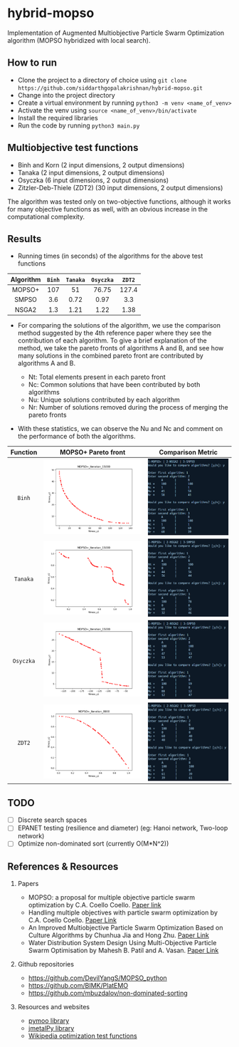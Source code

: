 # hybrid-mopso
Implementation of Augmented Multiobjective Particle Swarm Optimization algorithm (MOPSO hybridized with local search).

## How to run
* Clone the project to a directory of choice using `git clone https://github.com/siddarthgopalakrishnan/hybrid-mopso.git`
* Change into the project directory
* Create a virtual environment by running `python3 -m venv <name_of_venv>`
* Activate the venv using `source <name_of_venv>/bin/activate`
* Install the required libraries
* Run the code by running `python3 main.py`

## Multiobjective test functions
* Binh and Korn (2 input dimensions, 2 output dimensions)
* Tanaka (2 input dimensions, 2 output dimensions)
* Osyczka (6 input dimensions, 2 output dimensions)
* Zitzler-Deb-Thiele (ZDT2) (30 input dimensions, 2 output dimensions)

The algorithm was tested only on two-objective functions, although it works for many objective functions as well, with an obvious increase in the computational complexity.

## Results

* Running times (in seconds) of the algorithms for the above test functions

| Algorithm | `Binh` | `Tanaka` | `Osyczka` | `ZDT2` |
| :---------: | :---------: | :---------: | :---------: | :---------: |
| MOPSO+ | 107 | 51 | 76.75 | 127.4 |
| SMPSO | 3.6 | 0.72 | 0.97 | 3.3 |
| NSGA2 | 1.3 | 1.21 | 1.22 | 1.38 |

* For comparing the solutions of the algorithm, we use the comparison method suggested by the 4th reference paper where they see the contribution of each algorithm. To give a brief explanation of the method, we take the pareto fronts of algorithms A and B, and see how many solutions in the combined pareto front are contributed by algorithms A and B.
    - Nt: Total elements present in each pareto front
    - Nc: Common solutions that have been contributed by both algorithms
    - Nu: Unique solutions contributed by each algorithm
    - Nr: Number of solutions removed during the process of merging the pareto fronts
    
* With these statistics, we can observe the Nu and Nc and comment on the performance of both the algorithms.

| Function | MOPSO+ Pareto front | Comparison Metric |
| :---------: | :---------: | :---------: |
| `Binh` | ![MOPSO+ Pareto front](./trial_runs/Binh/MOPSO+_Iteration_15000.png) | ![Comparison Metric](./trial_runs/Binh/Binh_output.png) |
| `Tanaka` | ![MOPSO+ Pareto front](./trial_runs/Tanaka/MOPSO+_Iteration_15000.png)  | ![Comparison Metric](./trial_runs/Tanaka/Tanaka_output.png) |
| `Osyczka` | ![MOPSO+ Pareto front](./trial_runs/Osyczka/MOPSO+_Iteration_15000.png)  | ![Comparison Metric](./trial_runs/Osyczka/Osy_output.png) |
| `ZDT2` | ![MOPSO+ Pareto front](./trial_runs/ZDT2/MOPSO+_Iteration_8000.png)  | ![Comparison Metric](./trial_runs/ZDT2/ZDT2_output.png) |

## TODO
- [ ] Discrete search spaces
- [ ] EPANET testing (resilience and diameter) (eg: Hanoi network, Two-loop network)
- [ ] Optimize non-dominated sort (currently O(M*N^2))

## References & Resources
1. Papers
    * MOPSO: a proposal for multiple objective particle swarm optimization by C.A. Coello Coello. [Paper link](https://ieeexplore.ieee.org/document/1004388)
    * Handling multiple objectives with particle swarm optimization by C.A. Coello Coello. [Paper Link](https://ieeexplore.ieee.org/abstract/document/1304847)
    * An Improved Multiobjective Particle Swarm Optimization Based on Culture Algorithms by Chunhua Jia and Hong Zhu. [Paper Link](https://www.mdpi.com/1999-4893/10/2/46)
    * Water Distribution System Design Using Multi-Objective Particle Swarm Optimisation by Mahesh B. Patil and A. Vasan. [Paper Link](https://arxiv.org/abs/1903.06127)

2. Github repositories
    * https://github.com/DevilYangS/MOPSO_python
    * https://github.com/BIMK/PlatEMO
    * https://github.com/mbuzdalov/non-dominated-sorting

3. Resources and websites
    * [pymoo library](https://pymoo.org/)
    * [jmetalPy library](https://jmetal.github.io/jMetalPy/index.html)
    * [Wikipedia optimization test functions](https://en.wikipedia.org/wiki/Test_functions_for_optimization)